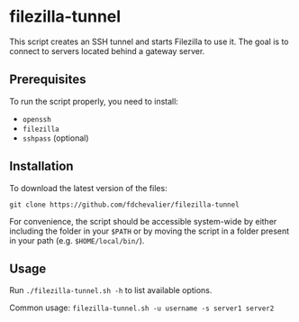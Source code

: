 # filezilla-tunnel

This script creates an SSH tunnel and starts Filezilla to use it. The goal is to connect to servers located behind a gateway server.


## Prerequisites

To run the script properly, you need to install:
* `openssh`
* `filezilla`
* `sshpass` (optional)


## Installation

To download the latest version of the files:
```
git clone https://github.com/fdchevalier/filezilla-tunnel
```

For convenience, the script should be accessible system-wide by either including the folder in your `$PATH` or by moving the script in a folder present in your path (e.g. `$HOME/local/bin/`).


## Usage

Run `./filezilla-tunnel.sh -h` to list available options.

Common usage: `filezilla-tunnel.sh -u username -s server1 server2`
